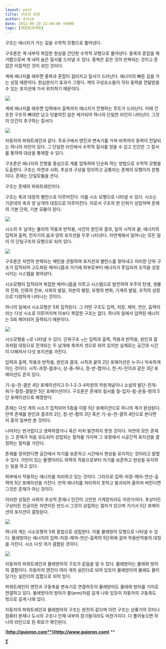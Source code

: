 ```yaml
---
layout: post
title: 구조의 모형
author: drkim
date: 2011-06-28 22:40:00 +0900
tags: [깨달음의대화]
---
```

구조는 에너지가 가는 길을 수학적 모형으로 풀어낸다. 

구조론은 계 내부의 복잡한 현상을 간단한 수학적 모형으로 풀어낸다. 중복과 혼잡을 제거함으로써 계 내의 숨은 질서를 드러낼 수 있다. 중복은 같은 것이 반복되는 것이고 혼잡은 이질적인 것이 섞인 것이다. 

계에 에너지를 태우면 중복과 혼잡이 걸러지고 질서가 드러난다. 에너지의 빠른 길을 가는 성질 때문이다. 원심분리기 효과가 그렇다. 계의 구성요소들이 각자 동력을 전달받을 수 있는 포지션에 가서 위치하기 때문이다. 



 ![](/files/attach/images/198/927/178/00.JPG)

  


계에 에너지를 태우면 입력에서 출력까지 에너지가 진행하는 루트가 드러난다. 이때 건조한 구조의 뼈대만 남고 덧붙여진 살은 제거되어 하나의 단일한 라인이 나타난다. 그것이 인간이 추구하는 질서다.



 ![](/files/attach/images/198/927/178/01.JPG)

  


자동차의 파워트레인과 같다. 주유구에서 엔진과 변속기를 거쳐 바퀴까지 동력이 전달되는 하나의 라인이 있다. 그 단일한 라인에서 수학적 질서를 얻을 수 있고 인간은 그 질서를 통하여 대상을 통제할 수 있다. 

구조론은 에너지의 진행을 중심으로 계를 압축하여 단순화 하는 방법으로 수학적 모형을 도출한다. 구조는 자연과 사회, 추상과 구상을 망라하고 공통되는 존재의 모형이자 원형이다. 존재는 단일모듈을 쓴다. 

구조는 존재의 파워트레인이다. 

구조는 축과 대칭의 밸런스로 이루어진다. 이를 시소 모형으로 나타낼 수 있다. 시소는 가운데의 축과 양 날개의 대칭으로 이루어진다. 이로서 구조의 한 단위가 성립하며 존재의 기본 단위, 기본 모듈이 된다. 



 ![](/files/attach/images/198/927/178/0.jpg)

  


시소의 두 날개는 물리의 작용과 반작용, 사건의 원인과 결과, 일의 시작과 끝, 에너지의 입력과 출력, 전자기의 음과 양의 포지션을 두루 나타낸다. 자연계에서 일어나는 모든 일이 이 단일구조의 모형으로 되어 있다. 



 ![](/files/attach/images/198/927/178/02.JPG)

  


구조론은 자연의 반복되는 패턴을 관찰하여 포지션과 밸런스를 찾아내고 이러한 단위 구조가 집적되어 고도화된 메커니즘과 거기에 외부로부터 에너지가 투입되어 조직을 성장시키는 시스템을 찾아낸다.

시소모형이 집적되어 복잡한 메커니즘을 이루고 시스템으로 발전하여 우주의 탄생, 생물의 진화, 인류의 진보, 사회의 발달, 자본의 팽창, 유행의 변화, 기계의 발달, 조직의 성장으로 다양하게 나타나는 것이다. 

하나의 일에서 시소모형은 5회 집적된다. 그 어떤 구조도 입력, 저장, 제어, 연산, 출력이라는 다섯 시소로 이루어지며 이보다 복잡한 구조는 없다. 하나의 일에서 입력된 에너지는 5회 제어되어 출력되기 때문이다. 



 ![](/files/attach/images/198/927/178/1.JPG)

  


  


시소모형을 ┬로 나타낼 수 있다. 단위구조 ┬는 입력과 출력, 작용과 반작용, 원인과 결과처럼 대칭으로 전개되는 두 날개에 축까지 셋으로 되어 있지만 실제로는 공간과 시간이 더해져서 다섯 포지션을 가진다.

입력과 출력, 작용과 반작용, 원인과 결과, 시작과 끝의 2단 포메이션은 누구나 익숙하게 아는 것이다. 시작-과정-결과나, 상-중-하나, 정-반-합이나, 천-지-인이과 같은 3단 포메이션도 흔히 있다. 

기-승-전-결은 4단 포메이션이고 0-1-2-3-4차원의 차원개념이나 소설의 발단-전개-위기-절정-결말은 5단 포메이션이다. 구조론은 존재의 질서를 질-입자-힘-운동-량의 5단 포메이션으로 해명한다. 

존재는 다섯 개의 시소가 집적되어 5층을 이룬 5단 포메이션으로 하나의 계가 완성된다. 만약 존재를 원인과 결과의 2단, 정-반-합의 3단 혹은 기-승-전-결의 4단으로 본다면 이 중의 일부만 본 것이다. 

나머지는 번거럽다고 생략하였거나 혹은 미처 발견하지 못한 것이다. 자연의 모든 존재는 그 존재가 처음 유도되어 성립되는 절차를 가지며 그 과정에서 시공간적 포지션을 결정하는 절차를 가진다. 

존재를 정의한다면 공간에서 자기를 보존하고 시간에서 현상을 유지하는 것이라고 말할 수 있다. 가만이 있는 돌멩이라도 외력의 작용으로부터 자기를 보존하고 현상을 유지하는 일을 하고 있다. 

외부에서 작용하는 에너지를 처리하고 있는 것이다. 그러므로 입력-저장-제어-연산-출력의 5단 포메이션을 가진다. 만약 에너지를 처리하지 못하고 붕괴되어 흩어져 버린다면 그것은 존재가 아닌 것이다. 

이러한 성질은 사회의 추상적 존재나 인간이 고안한 기계장치라도 마찬가지다. 추상이든 구상이든 인공이든 자연이든 반드시 그것이 성립하는 절차가 있으며 거기서 5단 포메이션의 포지션이 결정된다. 



 ![](/files/attach/images/198/927/178/3.JPG)

  


하나의 계는 시소모형의 5회 중첩으로 성립한다. 이를 물레방아 모형으로 나타낼 수 있다. 물레방아는 에너지의 입력-저장-제어-연산-출력의 5단위에 걸쳐 작용반작용의 대칭을 가진다. 시소 다섯 개가 결합된 것이다.



 ![](/files/attach/images/198/927/178/2.JPG)

  


자동차의 파워트레인과 물레방아의 구조가 같음을 알 수 있다. 물레방아는 물레와 방아의 결합이다. 자동차의 엔진이 여러 개의 실린더로 되어 있듯이 물레방아의 물레도 물이 담기는 실린더의 집합으로 되어 있다.

파워트레인이 엔진과 구동축을 변속기로 연결하듯이 물레방아도 물레와 방아를 기어로 연결하고 있다. 물레방아의 방아가 팔(arm)처럼 길게 나와 있듯이 자동차의 구동축도 밖으로 길게 나와 있다. 

자동차의 파워트레인과 물레방아의 구조는 완전히 같으며 이런 구조는 선풍기의 모터나 컴퓨터 본체나 도시의 구조나 인체 내부의 장기들이라도 마찬가지다. 다 풀어놓으면 하나의 라인으로 된 회로가 확인된다. 




  




[**http://gujoron.com**](http://www.gujoron.com)** 
**

**∑**